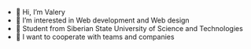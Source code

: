 - 👋 Hi, I’m Valery
- 👀 I’m interested in Web development and Web design
- 🌱 Student from Siberian State University of Science and Technologies
- 💞️ I want to cooperate with teams and companies


<!---
authweb/authweb is a ✨ special ✨ repository because its `README.md` (this file) appears on your GitHub profile.
You can click the Preview link to take a look at your changes.
--->

